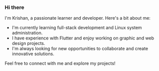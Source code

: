 ### Hi there 

I'm Krishan, a passionate learner and developer. Here's a bit about me:

-  I'm currently learning full-stack development and Linux system administration.
-  I have experience with Flutter and enjoy working on graphic and web design projects.
-  I'm always looking for new opportunities to collaborate and create innovative solutions.

Feel free to connect with me and explore my projects!
